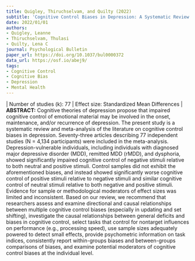 ```yaml
---
title: Quigley, Thiruchselvam, and Quilty (2022)
subtitle: 'Cognitive Control Biases in Depression: A Systematic Review and Meta-Analysis'
date: 2022/01/01
authors:
- Quigley, Leanne
- Thiruchselvam, Thulasi
- Quilty, Lena C
journal: Psychological Bulletin
paper_url: https://doi.org/10.1037/bul0000372
data_url: https://osf.io/abej9/
tags:
- Cognitive Control
- Cognitive Bias
- Depression
- Mental Health
---
```


| Number of studies (k): 77 | Effect size: Standardized Mean Differences | **ABSTRACT:** Cognitive theories of depression propose that impaired cognitive control of emotional material may be involved in the onset, maintenance, and/or recurrence of depression. The present study is a systematic review and meta-analysis of the literature on cognitive control biases in depression. Seventy-three articles describing 77 independent studies (N = 4,134 participants) were included in the meta-analysis. Depression-vulnerable individuals, including individuals with diagnosed major depressive disorder (MDD), remitted MDD (rMDD), and dysphoria, showed significantly impaired cognitive control of negative stimuli relative to both neutral and positive stimuli. Control samples did not exhibit the aforementioned biases, and instead showed significantly worse cognitive control of positive stimuli relative to negative stimuli and similar cognitive control of neutral stimuli relative to both negative and positive stimuli. Evidence for sample or methodological moderators of effect sizes was limited and inconsistent. Based on our review, we recommend that researchers assess and examine directional and causal relationships between multiple cognitive control biases (especially in updating and set shifting), investigate the causal relationships between general deficits and biases in cognitive control, select tasks that control for nontarget influences on performance (e.g., processing speed), use sample sizes adequately powered to detect small effects, provide psychometric information on task indices, consistently report within-groups biases and between-groups comparisons of biases, and examine potential moderators of cognitive control biases at the individual level.
